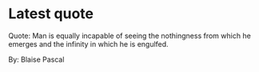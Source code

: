# Latest quote 

Quote: Man is equally incapable of seeing the nothingness from which he emerges and the infinity in which he is engulfed. 

By: Blaise Pascal
